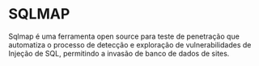 # SQLMAP
Sqlmap é uma ferramenta open source para teste de penetração que automatiza o processo de detecção e exploração de vulnerabilidades de Injeção de SQL, permitindo a invasão de banco de dados de sites.
